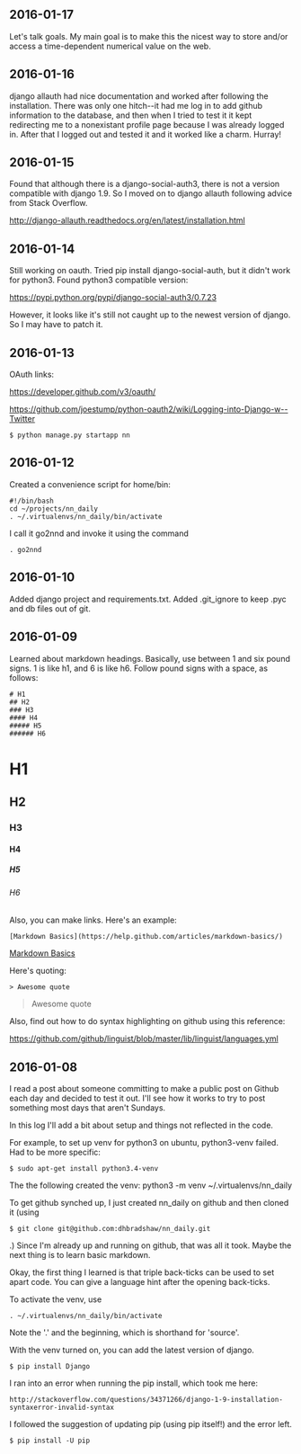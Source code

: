 ## 2016-01-17
Let's talk goals.  My main goal is to make this the nicest way to store and/or access a time-dependent numerical value on the web.  

## 2016-01-16
django allauth had nice documentation and worked after following the installation.  There was only one hitch--it had me log in to add github information to the database, and then when I tried to test it it kept redirecting me to a nonexistant profile page because I was already logged in.  After that I logged out and tested it and it worked like a charm.  Hurray!

## 2016-01-15
Found that although there is a django-social-auth3, there is not a version compatible with django 1.9.  So I moved on to django allauth following advice from Stack Overflow.  

http://django-allauth.readthedocs.org/en/latest/installation.html

## 2016-01-14
Still working on oauth.  Tried pip install django-social-auth, but it didn't work for python3.
Found python3 compatible version:

https://pypi.python.org/pypi/django-social-auth3/0.7.23

However, it looks like it's still not caught up to the newest version of django.  So I may have to patch it.

## 2016-01-13
OAuth links:

https://developer.github.com/v3/oauth/

https://github.com/joestump/python-oauth2/wiki/Logging-into-Django-w--Twitter
```
$ python manage.py startapp nn
```


## 2016-01-12
Created a convenience script for home/bin:
```
#!/bin/bash
cd ~/projects/nn_daily
. ~/.virtualenvs/nn_daily/bin/activate
```
I call it go2nnd and invoke it using the command
```
. go2nnd
```

## 2016-01-10
Added django project and requirements.txt.  Added .git_ignore to keep .pyc and db files out of git.

## 2016-01-09
Learned about markdown headings.  Basically, use between 1 and six pound signs.  1 is like h1, and 6 is like h6.  Follow pound signs with a space, as follows:
```
# H1
## H2
### H3
#### H4
##### H5
###### H6
```
# H1
## H2
### H3
#### H4
##### H5
###### H6

Also, you can make links.  Here's an example:

```
[Markdown Basics](https://help.github.com/articles/markdown-basics/)
```

[Markdown Basics](https://help.github.com/articles/markdown-basics/)

Here's quoting:
```
> Awesome quote
```
> Awesome quote

Also, find out how to do syntax highlighting on github using this reference:

https://github.com/github/linguist/blob/master/lib/linguist/languages.yml



## 2016-01-08

I read a post about someone committing to make a public post on Github each day and decided to test it out.  I'll see how it works to try to post something most days that aren't Sundays.

In this log I'll add a bit about setup and things not reflected in the code.

For example, to set up venv for python3 on ubuntu, python3-venv failed.  Had to be more specific:
```shell
$ sudo apt-get install python3.4-venv
```
The the following created the venv:
python3 -m venv ~/.virtualenvs/nn_daily

To get github synched up, I just created nn_daily on github and then cloned it
(using
```shell
$ git clone git@github.com:dhbradshaw/nn_daily.git
```
.)
Since I'm already up and running on github, that was all it took.  Maybe the next thing is to learn basic markdown.

Okay, the first thing I learned is that triple back-ticks can be used to set apart code.  You can give a language hint after the opening back-ticks.

To activate the venv, use
```shell
. ~/.virtualenvs/nn_daily/bin/activate
```
Note the '.' and the beginning, which is shorthand for 'source'.

With the venv turned on, you can add the latest version of django.
```shell
$ pip install Django
```

I ran into an error when running the pip install, which took me here:

    http://stackoverflow.com/questions/34371266/django-1-9-installation-syntaxerror-invalid-syntax
I followed the suggestion of updating pip (using pip itself!) and the error left.

```shell
$ pip install -U pip
```
